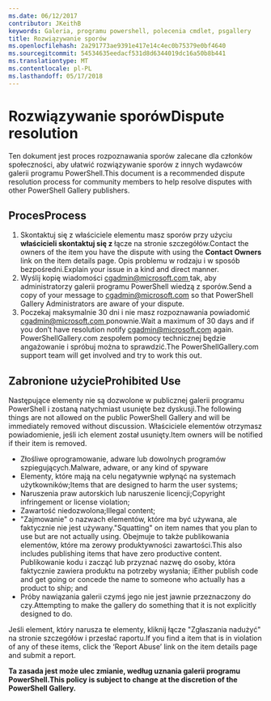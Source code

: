 ```yaml
---
ms.date: 06/12/2017
contributor: JKeithB
keywords: Galeria, programu powershell, polecenia cmdlet, psgallery
title: Rozwiązywanie sporów
ms.openlocfilehash: 2a291773ae9391e417e14c4ec0b75379e0bf4640
ms.sourcegitcommit: 54534635eedacf531d8d6344019dc16a50b8b441
ms.translationtype: MT
ms.contentlocale: pl-PL
ms.lasthandoff: 05/17/2018
---
```

# <a name="dispute-resolution"></a><span data-ttu-id="295cc-103">Rozwiązywanie sporów</span><span class="sxs-lookup"><span data-stu-id="295cc-103">Dispute resolution</span></span>

<span data-ttu-id="295cc-104">Ten dokument jest proces rozpoznawania sporów zalecane dla członków społeczności, aby ułatwić rozwiązywanie sporów z innych wydawców galerii programu PowerShell.</span><span class="sxs-lookup"><span data-stu-id="295cc-104">This document is a recommended dispute resolution process for community members to help resolve disputes with other PowerShell Gallery publishers.</span></span>

## <a name="process"></a><span data-ttu-id="295cc-105">Proces</span><span class="sxs-lookup"><span data-stu-id="295cc-105">Process</span></span>

1. <span data-ttu-id="295cc-106">Skontaktuj się z właściciele elementu masz sporów przy użyciu **właścicieli skontaktuj się z** łącze na stronie szczegółów.</span><span class="sxs-lookup"><span data-stu-id="295cc-106">Contact the owners of the item you have the dispute with using the **Contact Owners** link on the item details page.</span></span>
<span data-ttu-id="295cc-107">Opis problemu w rodzaju i w sposób bezpośredni.</span><span class="sxs-lookup"><span data-stu-id="295cc-107">Explain your issue in a kind and direct manner.</span></span>
2. <span data-ttu-id="295cc-108">Wyślij kopię wiadomości [ cgadmin@microsoft.com ](mailto:cgadmin@microsoft.com) tak, aby administratorzy galerii programu PowerShell wiedzą z sporów.</span><span class="sxs-lookup"><span data-stu-id="295cc-108">Send a copy of your message to [cgadmin@microsoft.com](mailto:cgadmin@microsoft.com) so that PowerShell Gallery Administrators are aware of your dispute.</span></span>
3. <span data-ttu-id="295cc-109">Poczekaj maksymalnie 30 dni i nie masz rozpoznawania powiadomić [ cgadmin@microsoft.com ](mailto:cgadmin@microsoft.com) ponownie.</span><span class="sxs-lookup"><span data-stu-id="295cc-109">Wait a maximum of 30 days and if you don’t have resolution notify [cgadmin@microsoft.com](mailto:cgadmin@microsoft.com) again.</span></span>
<span data-ttu-id="295cc-110">PowerShellGallery.com zespołem pomocy technicznej będzie angażowanie i spróbuj można to sprawdzić.</span><span class="sxs-lookup"><span data-stu-id="295cc-110">The PowerShellGallery.com support team will get involved and try to work this out.</span></span>


## <a name="prohibited-use"></a><span data-ttu-id="295cc-111">Zabronione użycie</span><span class="sxs-lookup"><span data-stu-id="295cc-111">Prohibited Use</span></span>

<span data-ttu-id="295cc-112">Następujące elementy nie są dozwolone w publicznej galerii programu PowerShell i zostaną natychmiast usunięte bez dyskusji.</span><span class="sxs-lookup"><span data-stu-id="295cc-112">The following things are not allowed on the public PowerShell Gallery and will be immediately removed without discussion.</span></span>  <span data-ttu-id="295cc-113">Właściciele elementów otrzymasz powiadomienie, jeśli ich element został usunięty.</span><span class="sxs-lookup"><span data-stu-id="295cc-113">Item owners will be notified if their item is removed.</span></span>

- <span data-ttu-id="295cc-114">Złośliwe oprogramowanie, adware lub dowolnych programów szpiegujących.</span><span class="sxs-lookup"><span data-stu-id="295cc-114">Malware, adware, or any kind of spyware</span></span>
- <span data-ttu-id="295cc-115">Elementy, które mają na celu negatywnie wpłynąć na systemach użytkowników;</span><span class="sxs-lookup"><span data-stu-id="295cc-115">Items that are designed to harm the user systems;</span></span>
- <span data-ttu-id="295cc-116">Naruszenia praw autorskich lub naruszenie licencji;</span><span class="sxs-lookup"><span data-stu-id="295cc-116">Copyright infringement or license violation;</span></span>
- <span data-ttu-id="295cc-117">Zawartość niedozwolona;</span><span class="sxs-lookup"><span data-stu-id="295cc-117">Illegal content;</span></span>
- <span data-ttu-id="295cc-118">"Zajmowanie" o nazwach elementów, które ma być używana, ale faktycznie nie jest używany.</span><span class="sxs-lookup"><span data-stu-id="295cc-118">"Squatting" on item names that you plan to use but are not actually using.</span></span> <span data-ttu-id="295cc-119">Obejmuje to także publikowania elementów, które ma zerowy produktywności zawartości.</span><span class="sxs-lookup"><span data-stu-id="295cc-119">This also includes publishing items that have zero productive content.</span></span>
<span data-ttu-id="295cc-120">Publikowanie kodu i zacząć lub przyznać nazwę do osoby, która faktycznie zawiera produktu na potrzeby wysłania; i</span><span class="sxs-lookup"><span data-stu-id="295cc-120">Either publish code and get going or concede the name to someone who actually has a product to ship; and</span></span>
- <span data-ttu-id="295cc-121">Próby nawiązania galerii czymś jego nie jest jawnie przeznaczony do czy.</span><span class="sxs-lookup"><span data-stu-id="295cc-121">Attempting to make the gallery do something that it is not explicitly designed to do.</span></span>


<span data-ttu-id="295cc-122">Jeśli element, który narusza te elementy, kliknij łącze "Zgłaszania nadużyć" na stronie szczegółów i przesłać raportu.</span><span class="sxs-lookup"><span data-stu-id="295cc-122">If you find a item that is in violation of any of these items, click the ‘Report Abuse’ link on the item details page and submit a report.</span></span>

<span data-ttu-id="295cc-123">**Ta zasada jest może ulec zmianie, według uznania galerii programu PowerShell.**</span><span class="sxs-lookup"><span data-stu-id="295cc-123">**This policy is subject to change at the discretion of the PowerShell Gallery.**</span></span>